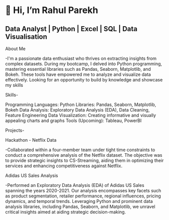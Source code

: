 # 👋 Hi, I’m Rahul Parekh

## Data Analyst | Python | Excel | SQL | Data Visualisation

About Me

-I'm a passionate data enthusiast who thrives on extracting insights from complex datasets. During my bootcamp, I delved into Python programming, mastering essential libraries such as Pandas, Seaborn, Matplotlib, and Bokeh. These tools have empowered me to analyze and visualize data effectively. Looking for an opportunity to build by knowledge and showcase my skills


Skills-

Programming Languages: Python
Libraries: Pandas, Seaborn, Matplotlib, Bokeh
Data Analysis: Exploratory Data Analysis (EDA), Data Cleaning, Feature Engineering
Data Visualization: Creating informative and visually appealing charts and graphs
Tools (Upcoming): Tableau, PowerBI

Projects- 

Hackathon - Netflix Data 

-Collaborated within a four-member team under tight time constraints to conduct a comprehensive analysis of the Netflix dataset. The objective was to provide strategic insights to CS-Streaming, aiding them in optimizing their services and enhancing competitiveness against Netflix. 

Adidas US Sales Analysis

-Performed an Exploratory Data Analysis (EDA) of Adidas US Sales spanning the years 2020-2021. Our analysis encompasses key facets such as product segmentation, retailer performance, regional influences, pricing dynamics, and temporal trends. Leveraging Python and prominent data analysis libraries, including Pandas, Seaborn, and Matplotlib, we unravel critical insights aimed at aiding strategic decision-making.




<!---
RahulP96/RahulP96 is a ✨ special ✨ repository because its `README.md` (this file) appears on your GitHub profile.
You can click the Preview link to take a look at your changes.
--->

